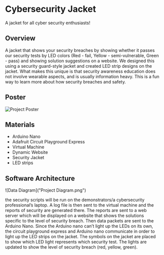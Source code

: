 # Cybersecurity Jacket
A jacket for all cyber security enthusiasts!

## Overview
A jacket that shows your security breaches by showing whether it passes our security tests by LED colors (Red - fail, Yellow - semi-vulnerable, Green - pass) and showing solution suggestions on a website. We designed this using a security guard-style jacket and created LED strip designs on the jacket. What makes this unique is that security awareness education does not involve wearable aspects, and is usually information heavy. This is a fun way to learn more about how security breaches and safety.

## Poster

![Project Poster]()


## Materials
- Arduino Nano
- Adafruit Circuit Playground Express
- Virtual Machine
- Dynamic Website
- Security Jacket
- LED strips

## Software Architecture

![Data Diagram]("Project Diagram.png")

the security scripts will be run on the demonstrators/a cybersecurity professional’s laptop. A log file is then sent to the virtual machine and the reports of security are generated there. The reports are sent to a web server which will be displayed on a website that shows the solutions specific to the level of security breach. Then data packets are sent to the Arduino Nano. Since the Arduino nano can’t light up the LEDs on its own, the circuit playground express and Arduino nano communicate in order to light up the LED strips on the jacket. The symbols on the jacket are placed to show which LED light represents which security test. The lights are updated to show the level of security breach (red, yellow, green).


